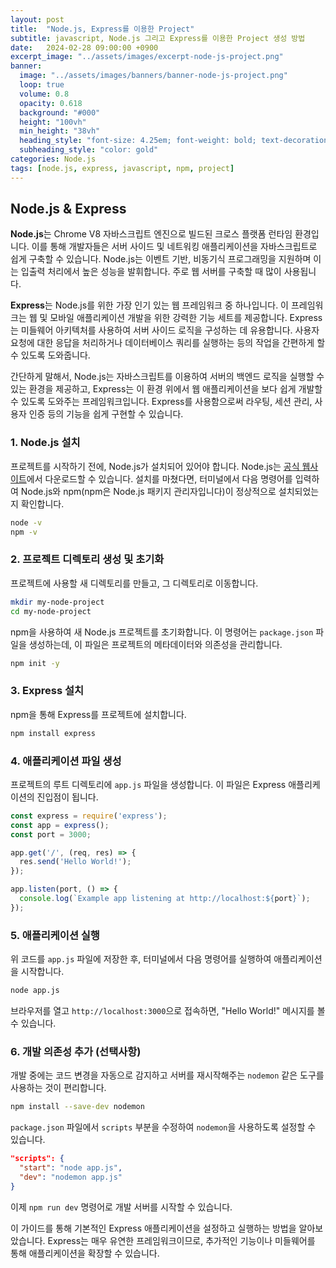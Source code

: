 ```yaml
---
layout: post
title:  "Node.js, Express를 이용한 Project"
subtitle: javascript, Node.js 그리고 Express를 이용한 Project 생성 방법
date:   2024-02-28 09:00:00 +0900
excerpt_image: "../assets/images/excerpt-node-js-project.png"
banner:
  image: "../assets/images/banners/banner-node-js-project.png"
  loop: true
  volume: 0.8
  opacity: 0.618
  background: "#000"
  height: "100vh"
  min_height: "38vh"
  heading_style: "font-size: 4.25em; font-weight: bold; text-decoration: underline"
  subheading_style: "color: gold"
categories: Node.js
tags: [node.js, express, javascript, npm, project]
---
```


## Node.js & Express
**Node.js**는 Chrome V8 자바스크립트 엔진으로 빌드된 크로스 플랫폼 런타임 환경입니다. 
이를 통해 개발자들은 서버 사이드 및 네트워킹 애플리케이션을 자바스크립트로 쉽게 구축할 수 있습니다. 
Node.js는 이벤트 기반, 비동기식 프로그래밍을 지원하며 이는 입출력 처리에서 높은 성능을 발휘합니다. 
주로 웹 서버를 구축할 때 많이 사용됩니다.

**Express**는 Node.js를 위한 가장 인기 있는 웹 프레임워크 중 하나입니다. 
이 프레임워크는 웹 및 모바일 애플리케이션 개발을 위한 강력한 기능 세트를 제공합니다. 
Express는 미들웨어 아키텍처를 사용하여 서버 사이드 로직을 구성하는 데 유용합니다. 
사용자 요청에 대한 응답을 처리하거나 데이터베이스 쿼리를 실행하는 등의 작업을 간편하게 할 수 있도록 도와줍니다.

간단하게 말해서, Node.js는 자바스크립트를 이용하여 서버의 백엔드 로직을 실행할 수 있는 환경을 제공하고, Express는 이 환경 위에서 웹 애플리케이션을 보다 쉽게 개발할 수 있도록 도와주는 프레임워크입니다. 
Express를 사용함으로써 라우팅, 세션 관리, 사용자 인증 등의 기능을 쉽게 구현할 수 있습니다.

### 1. Node.js 설치
프로젝트를 시작하기 전에, Node.js가 설치되어 있어야 합니다. Node.js는 [공식 웹사이트](https://nodejs.org/)에서 다운로드할 수 있습니다. 
설치를 마쳤다면, 터미널에서 다음 명령어를 입력하여 Node.js와 npm(npm은 Node.js 패키지 관리자입니다)이 정상적으로 설치되었는지 확인합니다.

```bash
node -v
npm -v
```

### 2. 프로젝트 디렉토리 생성 및 초기화

프로젝트에 사용할 새 디렉토리를 만들고, 그 디렉토리로 이동합니다.

```bash
mkdir my-node-project
cd my-node-project
```

npm을 사용하여 새 Node.js 프로젝트를 초기화합니다. 이 명령어는 `package.json` 파일을 생성하는데, 이 파일은 프로젝트의 메타데이터와 의존성을 관리합니다.

```bash
npm init -y
```

### 3. Express 설치

npm을 통해 Express를 프로젝트에 설치합니다.

```bash
npm install express
```

### 4. 애플리케이션 파일 생성

프로젝트의 루트 디렉토리에 `app.js` 파일을 생성합니다. 이 파일은 Express 애플리케이션의 진입점이 됩니다.

```javascript
const express = require('express');
const app = express();
const port = 3000;

app.get('/', (req, res) => {
  res.send('Hello World!');
});

app.listen(port, () => {
  console.log(`Example app listening at http://localhost:${port}`);
});
```

### 5. 애플리케이션 실행

위 코드를 `app.js` 파일에 저장한 후, 터미널에서 다음 명령어를 실행하여 애플리케이션을 시작합니다.

```bash
node app.js
```

브라우저를 열고 `http://localhost:3000`으로 접속하면, "Hello World!" 메시지를 볼 수 있습니다.

### 6. 개발 의존성 추가 (선택사항)

개발 중에는 코드 변경을 자동으로 감지하고 서버를 재시작해주는 `nodemon` 같은 도구를 사용하는 것이 편리합니다.

```bash
npm install --save-dev nodemon
```

`package.json` 파일에서 `scripts` 부분을 수정하여 `nodemon`을 사용하도록 설정할 수 있습니다.

```json
"scripts": {
  "start": "node app.js",
  "dev": "nodemon app.js"
}
```

이제 `npm run dev` 명령어로 개발 서버를 시작할 수 있습니다.

이 가이드를 통해 기본적인 Express 애플리케이션을 설정하고 실행하는 방법을 알아보았습니다. Express는 매우 유연한 프레임워크이므로, 추가적인 기능이나 미들웨어를 통해 애플리케이션을 확장할 수 있습니다.
